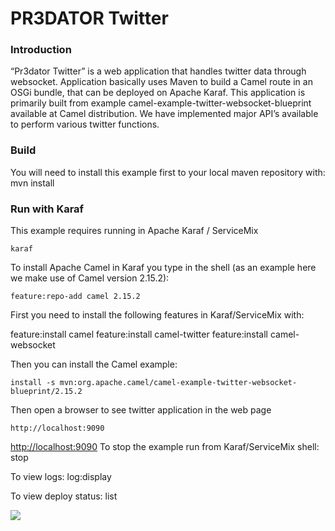 # PR3DATOR Twitter

### Introduction
“Pr3dator Twitter” is a web application that handles twitter data through websocket. Application basically uses Maven to build a Camel route in an OSGi bundle, that can be deployed on Apache Karaf. This application is primarily built from example camel-example-twitter-websocket-blueprint available at Camel distribution. We have implemented major API’s available to perform various twitter functions.


### Build
You will need to install this example first to your local maven repository with:
  mvn install

### Run with Karaf
This example requires running in Apache Karaf / ServiceMix

	karaf

To install Apache Camel in Karaf you type in the shell (as an example here we make use of
Camel version 2.15.2):

	feature:repo-add camel 2.15.2

First you need to install the following features in Karaf/ServiceMix with:

  feature:install camel
	feature:install camel-twitter
	feature:install camel-websocket

Then you can install the Camel example:

	install -s mvn:org.apache.camel/camel-example-twitter-websocket-blueprint/2.15.2

Then open a browser to see  twitter application in the web page

	http://localhost:9090
<http://localhost:9090>
To stop the example run from Karaf/ServiceMix shell:
  stop <bundle id>

To view logs:
 log:display

To view deploy status:
 list
 
 
 ![](https://i.imgur.com/f543Caf.png)


